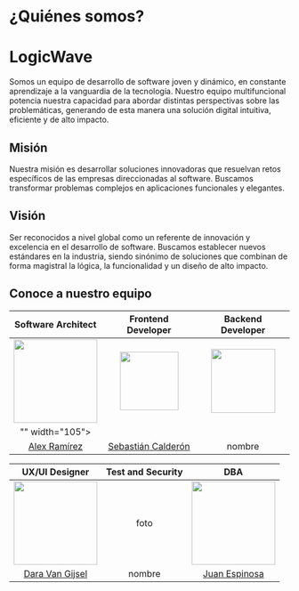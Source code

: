 # **¿Quiénes somos?**

# LogicWave

Somos un equipo de desarrollo de software joven y dinámico, en constante aprendizaje a la vanguardia de la tecnología. Nuestro equipo multifuncional potencia nuestra capacidad para abordar distintas perspectivas sobre las problemáticas, generando de esta manera una solución digital intuitiva, eficiente y de alto impacto. 

## Misión
Nuestra misión es desarrollar soluciones innovadoras que resuelvan retos específicos de las empresas direccionadas al software. Buscamos transformar problemas complejos en aplicaciones funcionales y elegantes.

## Visión
Ser reconocidos a nivel global como un referente de innovación y excelencia en el desarrollo de software. Buscamos establecer nuevos estándares en la industria, siendo sinónimo de soluciones que combinan de forma magistral la lógica, la funcionalidad y un diseño de alto impacto.

## Conoce a nuestro equipo

| Software Architect  | Frontend Developer|  Backend Developer |
|     :---:      |     :---:      |     :---:      |
|  <img src="https://github.com/user-attachments/assets/b3371101-ce8b-4489-b87b-2d16157cd30a" width="150"> | <img src="https://github.com/user-attachments/assets/bf1f82ed-4b7e-4ea3-ab2d-fb2b95a2a8e8" width="105">     |  <img src="https://github.com/user-attachments/assets/9b9625ad-382d-499c-98de-5e0caf2f0b03" width="115">
"" width="105">    |
| [Alex Ramírez](https://github.com/ALISrj)     | [Sebastián Calderón](https://github.com/cbhas)       | nombre      | [Carlos Mejia](https://github.com/cdm18) 

| UX/UI Designer |  Test and Security | DBA |
|     :---:      |     :---:      |     :---:      |
|  <img src="https://github.com/user-attachments/assets/0c15fd69-3fa7-4b35-b4c2-3cb212e6ad4b" width="150">  | foto     |  <img src="https://github.com/user-attachments/assets/c5ddc7d0-6334-4463-9ba9-7479d652c573" width="150">  |
|[Dara Van Gijsel](https://github.com/daravan1) | nombre       | [Juan Espinosa](https://github.com/juan975)      |

